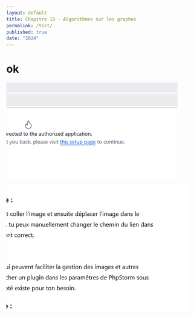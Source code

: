 ```yaml
---
layout: default
title: Chapitre 10 - Algorithmes sur les graphes
permalink: /test/
published: true
date: "2024"
---
```


# ok

![img.png](images/img.png)

![img_1.png](images/img_1.png)
